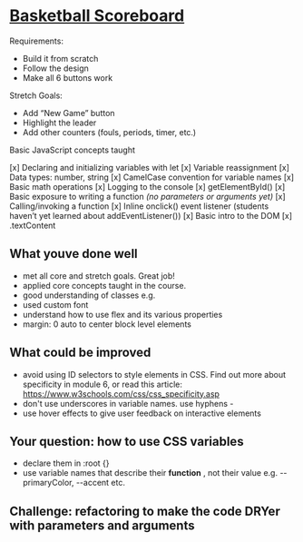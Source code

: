 # [Basketball Scoreboard](https://scrimba.com/learn/frontend/solo-project-pro-basketball-scoreboard-cz9adVfP)

Requirements:

- Build it from scratch
- Follow the design
- Make all 6 buttons work

Stretch Goals:

- Add “New Game” button
- Highlight the leader
- Add other counters (fouls, periods, timer, etc.)

Basic JavaScript concepts taught

[x] Declaring and initializing variables with let
[x] Variable reassignment
[x] Data types: number, string
[x] CamelCase convention for variable names
[x] Basic math operations
[x] Logging to the console
[x] getElementById()
[x] Basic exposure to writing a function *(no parameters or arguments yet)*
[x] Calling/invoking a function
[x] Inline onclick() event listener (students haven’t yet learned about addEventListener())
[x] Basic intro to the DOM
[x] .textContent 

## What youve done well
- met all core and stretch goals. Great job!
- applied core concepts taught in the course.
- good understanding of classes e.g. <div class="btn-group">
- used custom font
- understand how to use flex and its various properties
- margin: 0 auto to center block level elements

## What could be improved
- avoid using ID selectors to style elements in CSS. Find out more about specificity in module 6, or read this article: https://www.w3schools.com/css/css_specificity.asp
- don't use underscores in variable names. use hyphens -
- use hover effects to give user feedback on interactive elements

## Your question: how to use CSS variables
 * declare them in :root {}
 * use variable names that describe their **function** , not their value e.g. --primaryColor, --accent etc.
 
## Challenge: refactoring to make the code DRYer with parameters and arguments